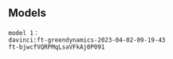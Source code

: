 ## Models
```angular2html
model 1：
davinci:ft-greendynamics-2023-04-02-09-19-43
ft-bjwcfVQRPMqLsaVFkAj0P091
```
